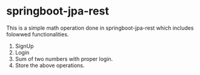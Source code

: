 # springboot-jpa-rest
This is a simple math operation done in springboot-jpa-rest which includes folowwed functionalities.
1. SignUp
2. Login
3. Sum of two numbers with proper login.
4. Store the above operations.

